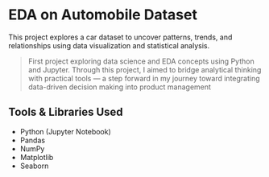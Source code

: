 # EDA on Automobile Dataset

This project explores a car dataset to uncover patterns, trends, and relationships using data visualization and statistical analysis.

> First project exploring data science and EDA concepts using Python and Jupyter.
> Through this project, I aimed to bridge analytical thinking with practical tools — a step forward in my journey toward integrating data-driven decision making into product management

## Tools & Libraries Used

- Python (Jupyter Notebook)
- Pandas
- NumPy
- Matplotlib
- Seaborn
